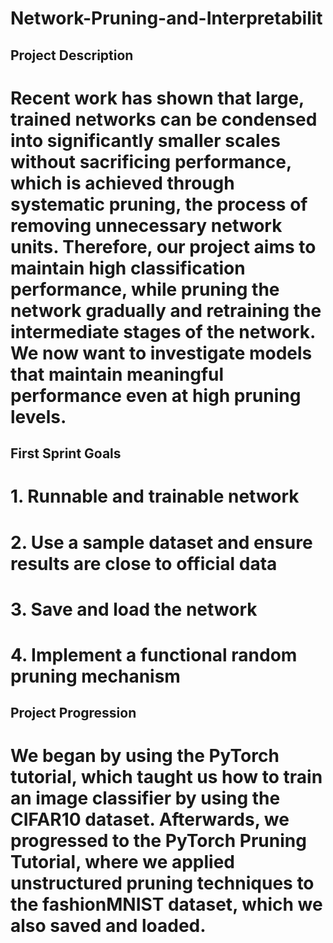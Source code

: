 # Network-Pruning-and-Interpretabilit

## Project Description
  # Recent work has shown that large, trained networks can be condensed  into significantly smaller scales without sacrificing performance, which is achieved through systematic pruning, the process of removing unnecessary network units. Therefore, our project aims to maintain high classification performance, while pruning the network gradually and retraining the intermediate stages of the network. We now want to investigate models that maintain meaningful performance even at high pruning levels. 

## First Sprint Goals
  # 1. Runnable and trainable network
  # 2. Use a sample dataset and ensure results are close to official data
  # 3. Save and load the network
  # 4. Implement a functional random pruning mechanism 

## Project Progression
  # We began by using the PyTorch tutorial, which taught us how to train an image classifier by using the CIFAR10 dataset. Afterwards, we progressed to the PyTorch Pruning Tutorial, where we applied unstructured pruning techniques to the fashionMNIST dataset, which we also saved and loaded.


 